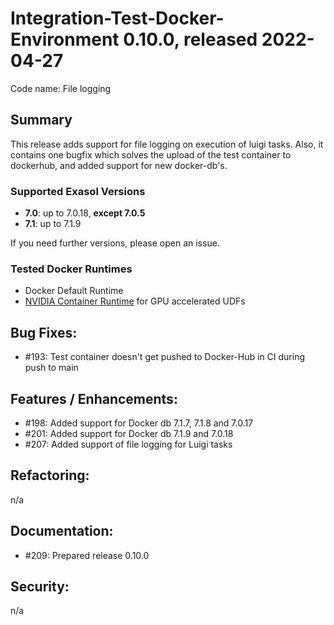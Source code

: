 # Integration-Test-Docker-Environment 0.10.0, released  2022-04-27

Code name: File logging

## Summary

This release adds support for file logging on execution of luigi tasks. Also, it contains one bugfix which solves the upload of the test container to dockerhub, and added support for new docker-db's.

### Supported Exasol Versions

* **7.0**: up to 7.0.18, **except 7.0.5**
* **7.1**: up to 7.1.9

If you need further versions, please open an issue.

### Tested Docker Runtimes

- Docker Default Runtime
- [NVIDIA Container Runtime](https://github.com/NVIDIA/nvidia-container-runtime) for GPU accelerated UDFs

## Bug Fixes:

 - #193: Test container doesn't get pushed to Docker-Hub in CI during push to main

## Features / Enhancements:

 - #198: Added support for Docker db 7.1.7, 7.1.8 and 7.0.17 
 - #201: Added support for Docker db 7.1.9 and 7.0.18
 - #207: Added support of file logging for Luigi tasks

## Refactoring:

n/a

## Documentation:

 - #209: Prepared release 0.10.0

## Security:

n/a